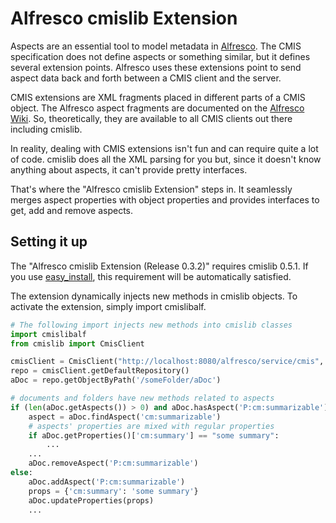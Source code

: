# Alfresco cmislib Extension #

Aspects are an essential tool to model metadata in [Alfresco](http://www.alfresco.com/). The CMIS specification does not define aspects or something similar, but it defines several extension points. Alfresco uses these extensions point to send aspect data back and forth between a CMIS client and the server.

CMIS extensions are XML fragments placed in different parts of a CMIS object. The Alfresco aspect fragments are documented on the [Alfresco Wiki](http://wiki.alfresco.com/wiki/CMIS#Aspect_Support). So, theoretically, they are available to all CMIS clients out there including cmislib.

In reality, dealing with CMIS extensions isn't fun and can require quite a lot of code. cmislib does all the XML parsing for you but, since it doesn't know anything about aspects, it can't provide pretty interfaces.

That's where the "Alfresco cmislib Extension" steps in. It seamlessly merges aspect properties with object properties and provides interfaces to get, add and remove aspects.

## Setting it up ##

The "Alfresco cmislib Extension (Release 0.3.2)" requires cmislib 0.5.1.
If you use [easy\_install](http://peak.telecommunity.com/DevCenter/EasyInstall), this requirement will be automatically satisfied.

The extension dynamically injects new methods in cmislib objects.
To activate the extension, simply import cmislibalf.

```python
# The following import injects new methods into cmislib classes
import cmislibalf
from cmislib import CmisClient

cmisClient = CmisClient("http://localhost:8080/alfresco/service/cmis", "admin", "admin")
repo = cmisClient.getDefaultRepository()
aDoc = repo.getObjectByPath('/someFolder/aDoc')

# documents and folders have new methods related to aspects
if (len(aDoc.getAspects()) > 0) and aDoc.hasAspect('P:cm:summarizable'):
    aspect = aDoc.findAspect('cm:summarizable')
    # aspects' properties are mixed with regular properties
    if aDoc.getProperties()['cm:summary'] == "some summary":
        ...
    ...
    aDoc.removeAspect('P:cm:summarizable')
else:
    aDoc.addAspect('P:cm:summarizable')
    props = {'cm:summary': 'some summary'}
    aDoc.updateProperties(props)
    ...
```
